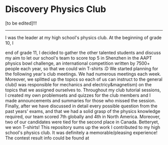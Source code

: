 # Discovery Physics Club

[to be edited]!!!



---

I was the leader at my high school's physics club. At the beginning of grade 10, I 

end of grade 11, I decided to gather the other talented students and discuss my aim to let our school's team to score top 5 in Shenzhen in the AAPT physics bowl challenge, an international competition written by 7500+ people each year, so that we could win T-shirts :D We started planning for the following year's club meetings. We had numerous meetings each week. Moreover, we splitted up the topics so each of us can instruct to the general club(I was responsible for mechanics and electricy&magnetism) on the topics that we assigned ourselves to. Throughout my club tutorial sessions, I created my own problemsets and quizzes for the club members and I made announcements and summaries for those who missed the session. Finally, after we have discussed in detail every possible question from the past years' exams, and that we had a solid grasp of the physics knowledge required, our team scored 7th globally and 4th in North America. Moreover, two of our candidates were tied for the second place in Canada. Betteryet, we won T-shirts! This repository sums up the work I contributed to my high school's physics club. It was definitely a memorable/pleasing experience! The contest result info could be found at
